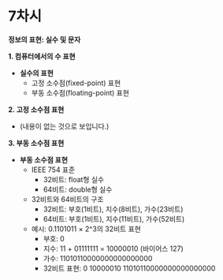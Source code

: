 # 7차시

**정보의 표현: 실수 및 문자**

**1. 컴퓨터에서의 수 표현**

- **실수의 표현**
    - 고정 소수점(fixed-point) 표현
    - 부동 소수점(floating-point) 표현

**2. 고정 소수점 표현**

- (내용이 없는 것으로 보입니다.)

**3. 부동 소수점 표현**

- **부동 소수점 표현**
    - IEEE 754 표준
        - 32비트: float형 실수
        - 64비트: double형 실수
    - 32비트와 64비트의 구조
        - 32비트: 부호(1비트), 지수(8비트), 가수(23비트)
        - 64비트: 부호(1비트), 지수(11비트), 가수(52비트)
    - 예시: 0.1101011 × 2^3의 32비트 표현
        - 부호: 0
        - 지수: 11 + 01111111 = 10000010 (바이어스 127)
        - 가수: 11010110000000000000000
        - 32비트 표현: 0 10000010 11010110000000000000000